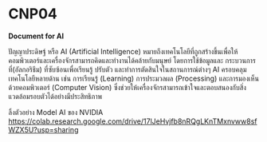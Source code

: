 # CNP04

**Document for AI**

ปัญญาประดิษฐ์ หรือ AI (Artificial Intelligence) หมายถึงเทคโนโลยีที่ถูกสร้างขึ้นเพื่อให้คอมพิวเตอร์และเครื่องจักรสามารถคิดและทำงานได้คล้ายกับมนุษย์ โดยการใช้ข้อมูลและ กระบวนการที่(อัลกอริธึม) ที่ซับซ้อนเพื่อเรียนรู้ ปรับตัว และทำการตัดสินใจในสถานการณ์ต่างๆ AI ครอบคลุมเทคโนโลยีหลายด้าน เช่น การเรียนรู้ (Learning) การประมวลผล (Processing) และการมองเห็นด้วยคอมพิวเตอร์ (Computer Vision) ซึ่งช่วยให้เครื่องจักรสามารถเข้าใจและตอบสนองกับสิ่งแวดล้อมรอบตัวได้อย่างมีประสิทธิภาพ 

ลิ้งตัวอย่าง Model AI ของ NVIDIA https://colab.research.google.com/drive/17lJeHvjfb8nRQgLKnTMxnvww8sfWZX5U?usp=sharing
